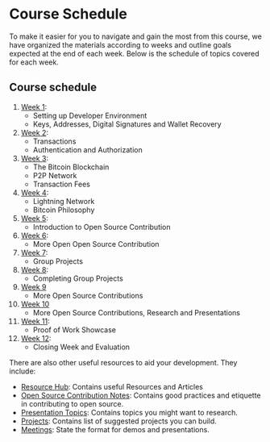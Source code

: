 # Course Schedule

To make it easier for you to navigate and gain the most from this course, we have organized the materials according to weeks and outline goals expected at the end of each week. Below is the schedule of topics covered for each week.

## Course schedule

1. [Week 1](course-schedule/week-1.md):
   - Setting up Developer Environment
   - Keys, Addresses, Digital Signatures and Wallet Recovery
2. [Week 2](course-schedule/week-2.md):
   - Transactions
   - Authentication and Authorization
3. [Week 3](course-schedule/week-3.md):
   - The Bitcoin Blockchain
   - P2P Network
   - Transaction Fees
4. [Week 4](course-schedule/week-4.md):
   - Lightning Network
   - Bitcoin Philosophy
5. [Week 5](course-schedule/week-5.md):
   - Introduction to Open Source Contribution
6. [Week 6](course-schedule/week-6.md):
   - More Open Open Source Contribution
7. [Week 7](course-schedule/week-7.md):
   - Group Projects
8. [Week 8](course-schedule/week-8.md):
   - Completing Group Projects
9. [Week 9](course-schedule/week-9.md)
   - More Open Source Contributions
10. [Week 10](course-schedule/week-10.md)
    - More Open Source Contributions, Research and Presentations
11. [Week 11](course-schedule/week-11.md):
    - Proof of Work Showcase
12. [Week 12](course-schedule/week-12.md):
    - Closing Week and Evaluation

There are also other useful resources to aid your development. They include:

- [Resource Hub](resource-hub.md): Contains useful Resources and Articles
- [Open Source Contribution Notes](open-source-contribution-notes.md): Contains good practices and etiquette in contributing to open source.
- [Presentation Topics](presentation-topics.md): Contains topics you might want to research.
- [Projects](projects.md): Contains list of suggested projects you can build.
- [Meetings](meetings.md): State the format for demos and presentations.
